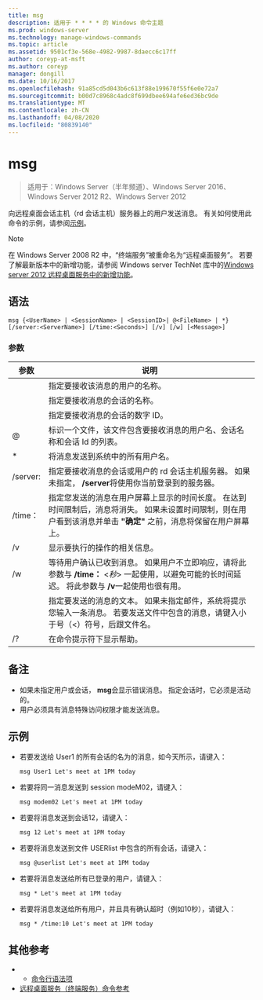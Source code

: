 ```yaml
---
title: msg
description: 适用于 * * * * 的 Windows 命令主题
ms.prod: windows-server
ms.technology: manage-windows-commands
ms.topic: article
ms.assetid: 9501cf3e-568e-4982-9987-8daecc6c17ff
author: coreyp-at-msft
ms.author: coreyp
manager: dongill
ms.date: 10/16/2017
ms.openlocfilehash: 91a85cd5d043b6c613f88e199670f55f6e0e72a7
ms.sourcegitcommit: b00d7c8968c4adc8f699dbee694afe6ed36bc9de
ms.translationtype: MT
ms.contentlocale: zh-CN
ms.lasthandoff: 04/08/2020
ms.locfileid: "80839140"
---
```

# <a name="msg"></a>msg

>适用于：Windows Server（半年频道）、Windows Server 2016、Windows Server 2012 R2、Windows Server 2012

向远程桌面会话主机（rd 会话主机）服务器上的用户发送消息。
有关如何使用此命令的示例，请参阅[示例](#BKMK_examples)。
> [!NOTE]
> 在 Windows Server 2008 R2 中，“终端服务”被重命名为“远程桌面服务”。 若要了解最新版本中的新增功能，请参阅 Windows server TechNet 库中的[Windows server 2012 远程桌面服务中的新增功能](https://technet.microsoft.com/library/hh831527)。

## <a name="syntax"></a>语法
```
msg {<UserName> | <SessionName> | <SessionID>| @<FileName> | *} [/server:<ServerName>] [/time:<Seconds>] [/v] [/w] [<Message>]
```

### <a name="parameters"></a>参数

|      参数       |                                                                                                                               说明                                                                                                                               |
|----------------------|-------------------------------------------------------------------------------------------------------------------------------------------------------------------------------------------------------------------------------------------------------------------------|
|      <UserName>      |                                                                                                  指定要接收该消息的用户的名称。                                                                                                   |
|    <SessionName>     |                                                                                                 指定要接收消息的会话的名称。                                                                                                 |
|     <SessionID>      |                                                                                            指定要接收消息的会话的数字 ID。                                                                                            |
|     @<FileName>      |                                                                         标识一个文件，该文件包含要接收消息的用户名、会话名称和会话 Id 的列表。                                                                         |
|          \*          |                                                                                                           将消息发送到系统中的所有用户名。                                                                                                            |
| /server:<ServerName> |                                              指定要接收消息的会话或用户的 rd 会话主机服务器。 如果未指定， **/server**将使用你当前登录到的服务器。                                              |
|   /time：<Seconds>    | 指定您发送的消息在用户屏幕上显示的时间长度。 在达到时间限制后，消息将消失。 如果未设置时间限制，则在用户看到该消息并单击 **"确定"** 之前，消息将保留在用户屏幕上。 |
|          /v          |                                                                                                         显示要执行的操作的相关信息。                                                                                                         |
|          /w          |         等待用户确认已收到消息。 如果用户不立即响应，请将此参数与 **/time：** <*秒*> 一起使用，以避免可能的长时间延迟。 将此参数与 **/v**一起使用也很有用。          |
|      <Message>       |                  指定要发送的消息的文本。 如果未指定邮件，系统将提示您输入一条消息。 若要发送文件中包含的消息，请键入小于号（<）符号，后跟文件名。                  |
|          /?          |                                                                                                                  在命令提示符下显示帮助。                                                                                                                   |

## <a name="remarks"></a>备注
-   如果未指定用户或会话， **msg**会显示错误消息。 指定会话时，它必须是活动的。
-   用户必须具有消息特殊访问权限才能发送消息。

## <a name="examples"></a><a name=BKMK_examples></a>示例
-   若要发送给 User1 的所有会话的名为的消息，如今天所示，请键入：
    ```
    msg User1 Let's meet at 1PM today
    ```
-   若要将同一消息发送到 session modeM02，请键入：
    ```
    msg modem02 Let's meet at 1PM today
    ```
-   若要将消息发送到会话12，请键入：
    ```
    msg 12 Let's meet at 1PM today
    ```
-   若要将消息发送到文件 USERlist 中包含的所有会话，请键入：
    ```
    msg @userlist Let's meet at 1PM today
    ```
-   若要将消息发送给所有已登录的用户，请键入：
    ```
    msg * Let's meet at 1PM today
    ```
-   若要将消息发送给所有用户，并且具有确认超时（例如10秒），请键入：
    ```
    msg * /time:10 Let's meet at 1PM today
    ```

## <a name="additional-references"></a>其他参考
-  - [命令行语法项](command-line-syntax-key.md)
-  [远程桌面服务（终端服务）命令参考](remote-desktop-services-terminal-services-command-reference.md)
